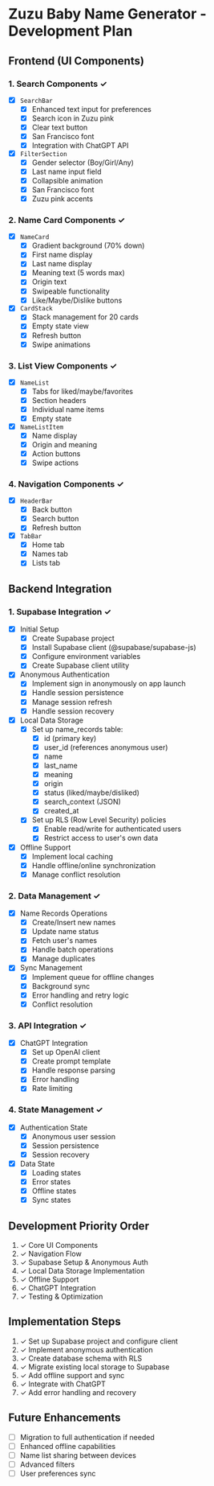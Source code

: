 # Zuzu Baby Name Generator - Development Plan

## Frontend (UI Components)

### 1. Search Components ✓
- [x] `SearchBar`
  - [x] Enhanced text input for preferences
  - [x] Search icon in Zuzu pink
  - [x] Clear text button
  - [x] San Francisco font
  - [x] Integration with ChatGPT API

- [x] `FilterSection`
  - [x] Gender selector (Boy/Girl/Any)
  - [x] Last name input field
  - [x] Collapsible animation
  - [x] San Francisco font
  - [x] Zuzu pink accents

### 2. Name Card Components ✓
- [x] `NameCard`
  - [x] Gradient background (70% down)
  - [x] First name display
  - [x] Last name display
  - [x] Meaning text (5 words max)
  - [x] Origin text
  - [x] Swipeable functionality
  - [x] Like/Maybe/Dislike buttons

- [x] `CardStack`
  - [x] Stack management for 20 cards
  - [x] Empty state view
  - [x] Refresh button
  - [x] Swipe animations

### 3. List View Components ✓
- [x] `NameList`
  - [x] Tabs for liked/maybe/favorites
  - [x] Section headers
  - [x] Individual name items
  - [x] Empty state

- [x] `NameListItem`
  - [x] Name display
  - [x] Origin and meaning
  - [x] Action buttons
  - [x] Swipe actions

### 4. Navigation Components ✓
- [x] `HeaderBar`
  - [x] Back button
  - [x] Search button
  - [x] Refresh button

- [x] `TabBar`
  - [x] Home tab
  - [x] Names tab
  - [x] Lists tab

## Backend Integration

### 1. Supabase Integration ✓
- [x] Initial Setup
  - [x] Create Supabase project
  - [x] Install Supabase client (@supabase/supabase-js)
  - [x] Configure environment variables
  - [x] Create Supabase client utility

- [x] Anonymous Authentication
  - [x] Implement sign in anonymously on app launch
  - [x] Handle session persistence
  - [x] Manage session refresh
  - [x] Handle session recovery

- [x] Local Data Storage
  - [x] Set up name_records table:
    - [x] id (primary key)
    - [x] user_id (references anonymous user)
    - [x] name
    - [x] last_name
    - [x] meaning
    - [x] origin
    - [x] status (liked/maybe/disliked)
    - [x] search_context (JSON)
    - [x] created_at
  - [x] Set up RLS (Row Level Security) policies
    - [x] Enable read/write for authenticated users
    - [x] Restrict access to user's own data

- [x] Offline Support
  - [x] Implement local caching
  - [x] Handle offline/online synchronization
  - [x] Manage conflict resolution

### 2. Data Management ✓
- [x] Name Records Operations
  - [x] Create/Insert new names
  - [x] Update name status
  - [x] Fetch user's names
  - [x] Handle batch operations
  - [x] Manage duplicates

- [x] Sync Management
  - [x] Implement queue for offline changes
  - [x] Background sync
  - [x] Error handling and retry logic
  - [x] Conflict resolution

### 3. API Integration ✓
- [x] ChatGPT Integration
  - [x] Set up OpenAI client
  - [x] Create prompt template
  - [x] Handle response parsing
  - [x] Error handling
  - [x] Rate limiting

### 4. State Management ✓
- [x] Authentication State
  - [x] Anonymous user session
  - [x] Session persistence
  - [x] Session recovery

- [x] Data State
  - [x] Loading states
  - [x] Error states
  - [x] Offline states
  - [x] Sync states

## Development Priority Order
1. ✓ Core UI Components
2. ✓ Navigation Flow
3. ✓ Supabase Setup & Anonymous Auth
4. ✓ Local Data Storage Implementation
5. ✓ Offline Support
6. ✓ ChatGPT Integration
7. ✓ Testing & Optimization

## Implementation Steps
1. ✓ Set up Supabase project and configure client
2. ✓ Implement anonymous authentication
3. ✓ Create database schema with RLS
4. ✓ Migrate existing local storage to Supabase
5. ✓ Add offline support and sync
6. ✓ Integrate with ChatGPT
7. ✓ Add error handling and recovery

## Future Enhancements
- [ ] Migration to full authentication if needed
- [ ] Enhanced offline capabilities
- [ ] Name list sharing between devices
- [ ] Advanced filters
- [ ] User preferences sync 